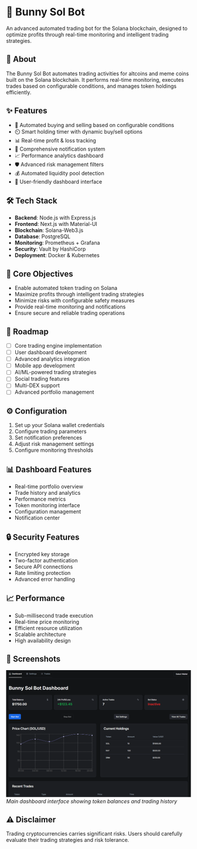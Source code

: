 # 🤖 Bunny Sol Bot

An advanced automated trading bot for the Solana blockchain, designed to optimize profits through real-time monitoring and intelligent trading strategies.

## 🎯 About
The Bunny Sol Bot automates trading activities for altcoins and meme coins built on the Solana blockchain. It performs real-time monitoring, executes trades based on configurable conditions, and manages token holdings efficiently.

## ✨ Features
- 🔄 Automated buying and selling based on configurable conditions
- ⏲️ Smart holding timer with dynamic buy/sell options
- 📊 Real-time profit & loss tracking
- 🔔 Comprehensive notification system
- 📈 Performance analytics dashboard
- 🛡️ Advanced risk management filters
- 💰 Automated liquidity pool detection
- 📱 User-friendly dashboard interface

## 🛠️ Tech Stack
- **Backend**: Node.js with Express.js
- **Frontend**: Next.js with Material-UI
- **Blockchain**: Solana-Web3.js
- **Database**: PostgreSQL
- **Monitoring**: Prometheus + Grafana
- **Security**: Vault by HashiCorp
- **Deployment**: Docker & Kubernetes

## 🎯 Core Objectives
- Enable automated token trading on Solana
- Maximize profits through intelligent trading strategies
- Minimize risks with configurable safety measures
- Provide real-time monitoring and notifications
- Ensure secure and reliable trading operations

## 🚀 Roadmap
- [ ] Core trading engine implementation
- [ ] User dashboard development
- [ ] Advanced analytics integration
- [ ] Mobile app development
- [ ] AI/ML-powered trading strategies
- [ ] Social trading features
- [ ] Multi-DEX support
- [ ] Advanced portfolio management

## ⚙️ Configuration
1. Set up your Solana wallet credentials
2. Configure trading parameters
3. Set notification preferences
4. Adjust risk management settings
5. Configure monitoring thresholds

## 📊 Dashboard Features
- Real-time portfolio overview
- Trade history and analytics
- Performance metrics
- Token monitoring interface
- Configuration management
- Notification center

## 🔒 Security Features
- Encrypted key storage
- Two-factor authentication
- Secure API connections
- Rate limiting protection
- Advanced error handling

## 📈 Performance
- Sub-millisecond trade execution
- Real-time price monitoring
- Efficient resource utilization
- Scalable architecture
- High availability design

## 📱 Screenshots
![Bunny Sol Bot Dashboard](./assets/dashboard.png)
*Main dashboard interface showing token balances and trading history*

## ⚠️ Disclaimer
Trading cryptocurrencies carries significant risks. Users should carefully evaluate their trading strategies and risk tolerance.